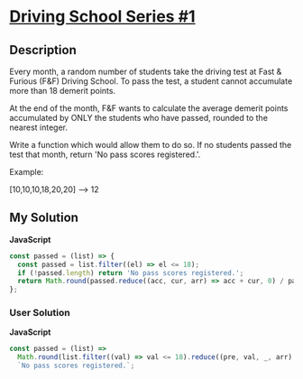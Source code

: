 # [Driving School Series #1](https://www.codewars.com/kata/58999425006ee3f97c00011f)

## Description

Every month, a random number of students take the driving test at Fast & Furious (F&F) Driving School. To pass the test, a student cannot accumulate more than 18 demerit points.

At the end of the month, F&F wants to calculate the average demerit points accumulated by ONLY the students who have passed, rounded to the nearest integer.

Write a function which would allow them to do so. If no students passed the test that month, return 'No pass scores registered.'.

Example:

[10,10,10,18,20,20] --> 12

## My Solution

**JavaScript**

```js
const passed = (list) => {
  const passed = list.filter((el) => el <= 18);
  if (!passed.length) return 'No pass scores registered.';
  return Math.round(passed.reduce((acc, cur, arr) => acc + cur, 0) / passed.length);
};
```

### User Solution

**JavaScript**

```js
const passed = (list) =>
  Math.round(list.filter((val) => val <= 18).reduce((pre, val, _, arr) => pre + val / arr.length, 0)) ||
  `No pass scores registered.`;
```
